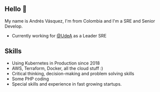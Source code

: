 ## Hello 👋

My name is Andrés Vásquez, I'm from Colombia and I'm a SRE and Senior Develop.

* Currently working for [@UdeA](https://drai.udea.edu.co/) as a Leader SRE

 
## Skills

* Using Kubernetes in Production since 2018
* AWS, Terraform, Docker, all the cloud stuff :) 
* Critical thinking, decision-making and problem solving skills
* Some PHP coding
* Special skills and experience in fast growing startups.

